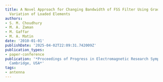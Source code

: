```yaml
---
title: A Novel Approach for Changing Bandwidth of FSS Filter Using Gradual Circumferential
  Variation of Loaded Elements
authors:
- S. M. Choudhury
- M. A. Zaman
- M. Gaffar
- M. A. Matin
date: '2010-01-01'
publishDate: '2025-04-02T22:09:31.742009Z'
publication_types:
- paper-conference
publication: '*Proceedings of Progress in Electromagnetic Research Symposium PIERS,
  Cambridge, USA*'
tags:
- antenna
---
```

